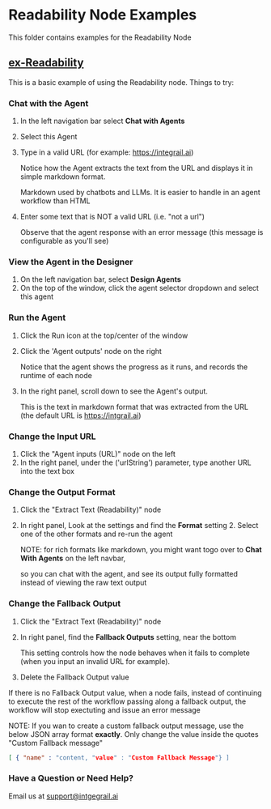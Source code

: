 # Readability Node Examples 
This folder contains examples for the Readability Node


## [ex-Readability](https://github.com/michael-h-integrail/example-agents/simple-node-examples/ex-Readability.json)
This is a basic example of using the Readability node.  Things to try:

### Chat with the Agent
1. In the left navigation bar select **Chat with Agents**
2. Select this Agent
3. Type in a valid URL (for example: https://integrail.ai)

   Notice how the Agent extracts the text from the URL and displays it in simple markdown format.
   
   Markdown used by chatbots and LLMs. It is easier to handle in an agent workflow than HTML

4. Enter some text that is NOT a valid URL (i.e. "not a url")

   Observe that the agent response with an error message (this message is configurable as you'll see)

### View the Agent in the Designer
1. On the left navigation bar, select **Design Agents**
2. On the top of the window, click the agent selector dropdown and select this agent
### Run the Agent
1. Click the Run icon at the top/center of the window
2. Click the 'Agent outputs' node on the right

   Notice that the agent shows the progress as it runs, and records the runtime of each node 
3. In the right panel, scroll down to see the Agent's output.

   This is the text in markdown format that was extracted from the URL (the default URL is https://intgrail.ai)

### Change the Input URL
1. Click the "Agent inputs (URL)" node on the left
2. In the right panel, under the ('urlString') parameter, type another URL into the text box

### Change the Output Format

1. Click the "Extract Text (Readability)" node
2. In right panel, Look at the settings and find the **Format** setting
   2. Select one of the other formats and re-run the agent

   NOTE: for rich formats like markdown, you might want togo over to **Chat With Agents** on the left navbar, 
 
   so you can chat with the agent, and see its output fully formatted instead of viewing the raw text output

### Change the Fallback Output
1. Click the "Extract Text (Readability)" node
2. In right panel, find the **Fallback Outputs** setting, near the bottom

   This setting controls how the node behaves when it fails to complete (when you input an invalid URL for example).
3. Delete the Fallback Output value


If there is no Fallback Output value, when a node fails, instead of continuing to execute the rest of the workflow passing along a fallback output, the workflow will stop exectuting and issue an error message


NOTE: If you wan to create a custom fallback output message, use the below JSON array format **exactly**.  Only change the value inside the quotes "Custom Fallback message"
```json
[ { "name" : "content, "value" : "Custom Fallback Message"} ]
```

### Have a Question or Need Help?
Email us at [support@intgegrail.ai](email://support@integrail.ai)